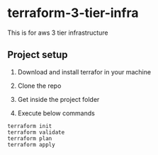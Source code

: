 # terraform-3-tier-infra
This is for aws 3 tier infrastructure

## Project setup
1. Download and install terrafor in your machine

2. Clone the repo

3. Get inside the project folder

4. Execute below commands
```
terraform init
terraform validate
terraform plan
terraform apply
```